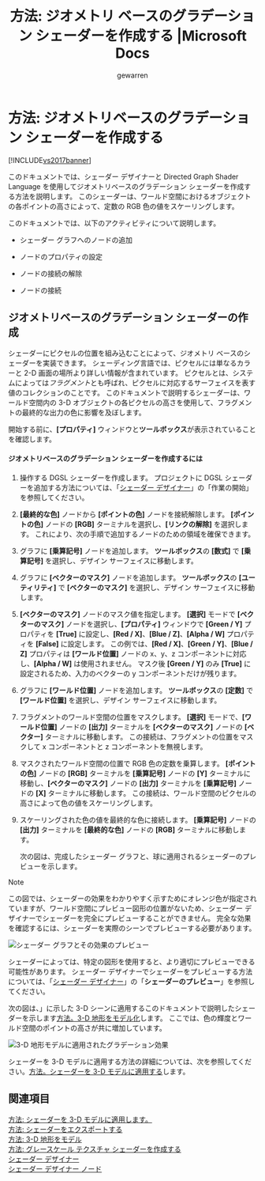 ﻿---
title: '方法: ジオメトリ ベースのグラデーション シェーダーを作成する |Microsoft Docs'
ms.date: 11/15/2016
ms.prod: visual-studio-dev14
ms.technology: vs-ide-designers
ms.topic: conceptual
ms.assetid: 4b204405-ba95-4c5e-bd51-ec033a3ebfb6
caps.latest.revision: 20
author: gewarren
ms.author: gewarren
manager: jillfra
ms.openlocfilehash: 555fe986267ce8cd88a5beea6f57cef2ba810156
ms.sourcegitcommit: 8b538eea125241e9d6d8b7297b72a66faa9a4a47
ms.translationtype: MTE95
ms.contentlocale: ja-JP
ms.lasthandoff: 01/23/2019
ms.locfileid: "54797538"
---
# <a name="how-to-create-a-geometry-based-gradient-shader"></a>方法: ジオメトリベースのグラデーション シェーダーを作成する
[!INCLUDE[vs2017banner](../includes/vs2017banner.md)]

このドキュメントでは、シェーダー デザイナーと Directed Graph Shader Language を使用してジオメトリベースのグラデーション シェーダーを作成する方法を説明します。 このシェーダーは、ワールド空間におけるオブジェクトの各ポイントの高さによって、定数の RGB 色の値をスケーリングします。  
  
 このドキュメントでは、以下のアクティビティについて説明します。  
  
-   シェーダー グラフへのノードの追加  
  
-   ノードのプロパティの設定  
  
-   ノードの接続の解除  
  
-   ノードの接続  
  
## <a name="creating-a-geometry-based-gradient-shader"></a>ジオメトリベースのグラデーション シェーダーの作成  
 シェーダーにピクセルの位置を組み込むことによって、ジオメトリ ベースのシェーダーを実装できます。 シェーディング言語では、ピクセルには単なるカラーと 2-D 画面の場所より詳しい情報が含まれています。 ピクセルとは、システムによっては*フラグメント*とも呼ばれ、ピクセルに対応するサーフェイスを表す値のコレクションのことです。 このドキュメントで説明するシェーダーは、ワールド空間内の 3-D オブジェクトの各ピクセルの高さを使用して、フラグメントの最終的な出力の色に影響を及ぼします。  
  
 開始する前に、**[プロパティ]** ウィンドウと**ツールボックス**が表示されていることを確認します。  
  
#### <a name="to-create-a-geometry-based-gradient-shader"></a>ジオメトリベースのグラデーション シェーダーを作成するには  
  
1. 操作する DGSL シェーダーを作成します。 プロジェクトに DGSL シェーダーを追加する方法については、「[シェーダー デザイナー](../designers/shader-designer.md)」の「作業の開始」を参照してください。  
  
2. **[最終的な色]** ノードから **[ポイントの色]** ノードを接続解除します。 **[ポイントの色]** ノードの **[RGB]** ターミナルを選択し、**[リンクの解除]** を選択します。 これにより、次の手順で追加するノードのための領域を確保できます。  
  
3. グラフに **[乗算記号]** ノードを追加します。 **ツールボックス**の **[数式]** で **[乗算記号]** を選択し、デザイン サーフェイスに移動します。  
  
4. グラフに **[ベクターのマスク]** ノードを追加します。 **ツールボックス**の **[ユーティリティ]** で **[ベクターのマスク]** を選択し、デザイン サーフェイスに移動します。  
  
5. **[ベクターのマスク]** ノードのマスク値を指定します。 **[選択]** モードで **[ベクターのマスク]** ノードを選択し、**[プロパティ]** ウィンドウで **[Green / Y]** プロパティを **[True]** に設定し、**[Red / X]**、**[Blue / Z]**、**[Alpha / W]** プロパティを **[False]** に設定します。 この例では、**[Red / X]**、**[Green / Y]**、**[Blue / Z]** プロパティは **[ワールド位置]** ノードの x、y、z コンポーネントに対応し、**[Alpha / W]** は使用されません。 マスク後 **[Green / Y]** のみ **[True]** に設定されるため、入力のベクターの y コンポーネントだけが残ります。  
  
6. グラフに **[ワールド位置]** ノードを追加します。 **ツールボックス**の **[定数]** で **[ワールド位置]** を選択し、デザイン サーフェイスに移動します。  
  
7. フラグメントのワールド空間の位置をマスクします。 **[選択]** モードで、**[ワールド位置]** ノードの **[出力]** ターミナルを **[ベクターのマスク]** ノードの **[ベクター]** ターミナルに移動します。 この接続は、フラグメントの位置をマスクして x コンポーネントと z コンポーネントを無視します。  
  
8. マスクされたワールド空間の位置で RGB 色の定数を乗算します。 **[ポイントの色]** ノードの **[RGB]** ターミナルを **[乗算記号]** ノードの **[Y]** ターミナルに移動し、**[ベクターのマスク]** ノードの **[出力]** ターミナルを **[乗算記号]** ノードの **[X]** ターミナルに移動します。 この接続は、ワールド空間のピクセルの高さによって色の値をスケーリングします。  
  
9. スケーリングされた色の値を最終的な色に接続します。 **[乗算記号]** ノードの **[出力]** ターミナルを **[最終的な色]** ノードの **[RGB]** ターミナルに移動します。  
  
   次の図は、完成したシェーダー グラフと、球に適用されるシェーダーのプレビューを示します。  
  
> [!NOTE]
>  この図では、シェーダーの効果をわかりやすく示すためにオレンジ色が指定されていますが、ワールド空間にプレビュー図形の位置がないため、シェーダー デザイナーでシェーダーを完全にプレビューすることができません。 完全な効果を確認するには、シェーダーを実際のシーンでプレビューする必要があります。  
  
 ![シェーダー グラフとその効果のプレビュー](../designers/media/digit-gradient-effect-graph.png "Digit-Gradient-Effect-Graph")  
  
 シェーダーによっては、特定の図形を使用すると、より適切にプレビューできる可能性があります。 シェーダー デザイナーでシェーダーをプレビューする方法については、「[シェーダー デザイナー](../designers/shader-designer.md)」の「**シェーダーのプレビュー**」を参照してください。  
  
 次の図は、」に示した 3-D シーンに適用するこのドキュメントで説明したシェーダーを示します[方法。3-D 地形をモデル化](../designers/how-to-model-3-d-terrain.md)します。 ここでは、色の輝度とワールド空間のポイントの高さが共に増加しています。  
  
 ![3&#45;D 地形モデルに適用されたグラデーション効果](../designers/media/digit-gradient-effect-result.png "Digit-Gradient-Effect-Result")  
  
 シェーダーを 3-D モデルに適用する方法の詳細については、次を参照してください。[方法。シェーダーを 3-D モデルに適用する](../designers/how-to-apply-a-shader-to-a-3-d-model.md)します。  
  
## <a name="see-also"></a>関連項目
 [方法: シェーダーを 3-D モデルに適用します。](../designers/how-to-apply-a-shader-to-a-3-d-model.md)   
 [方法: シェーダーをエクスポートする](../designers/how-to-export-a-shader.md)   
 [方法: 3-D 地形をモデル](../designers/how-to-model-3-d-terrain.md)   
 [方法: グレースケール テクスチャ シェーダーを作成する](../designers/how-to-create-a-grayscale-texture-shader.md)   
 [シェーダー デザイナー](../designers/shader-designer.md)   
 [シェーダー デザイナー ノード](../designers/shader-designer-nodes.md)

